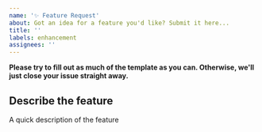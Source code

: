 ```yaml
---
name: '✨ Feature Request'
about: Got an idea for a feature you'd like? Submit it here...
title: ''
labels: enhancement
assignees: ''
---
```


**Please try to fill out as much of the template as you can. Otherwise, we'll just close your issue straight away.**

## Describe the feature
A quick description of the feature
